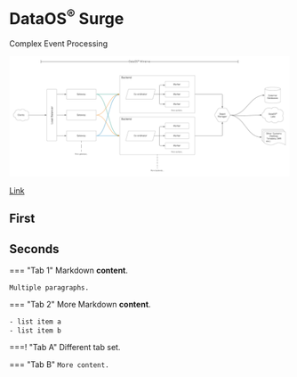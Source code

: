# DataOS<sup>®</sup> Surge
Complex Event Processing

![Image](./images/high-level-components.png)

[Link](./../flare/index.md)
## First

## Seconds

=== "Tab 1"
    Markdown **content**.

    Multiple paragraphs.

=== "Tab 2"
    More Markdown **content**.

    - list item a
    - list item b

===! "Tab A"
    Different tab set.

=== "Tab B"
    ```
    More content.
    ```